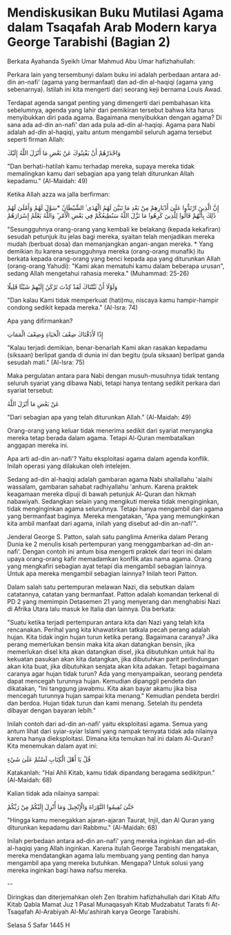 # Mendiskusikan Buku Mutilasi Agama dalam Tsaqafah Arab Modern karya George Tarabishi (Bagian 2)

Berkata Ayahanda Syeikh Umar Mahmud Abu Umar hafizhahullah:

Perkara lain yang tersembunyi dalam buku ini adalah perbedaan antara ad-din an-nafi' (agama yang bermanfaat) dan ad-din al-haqiqi (agama yang sebenarnya). Istilah ini kita mengerti dari seorang keji bernama Louis Awad.

Terdapat agenda sangat penting yang dimengerti dari pembahasan kita sebelumnya, agenda yang lahir dari pemikiran tersebut bahwa kita harus menyibukkan diri pada agama. Bagaimana menyibukkan dengan agama? Di sana ada ad-din an-nafi' dan ada pula ad-din al-haqiqi. Agama para Nabi adalah ad-din al-haqiqi, yaitu antum mengambil seluruh agama tersebut seperti firman Allah:

وَاحْذَرْهُمْ أَنْ يَفْتِنُوكَ عَنْ بَعْضِ مَا أَنْزَلَ اللَّهُ إِلَيْكَ

"Dan berhati-hatilah kamu terhadap mereka, supaya mereka tidak memalingkan kamu dari sebagian apa yang telah diturunkan Allah kepadamu." (Al-Maidah: 49)

Ketika Allah azza wa jalla berfirman:

إِنَّ الَّذِينَ ارْتَدُّوا عَلَىٰ أَدْبَارِهِمْ مِنْ بَعْدِ مَا تَبَيَّنَ لَهُمُ الْهُدَى ۙ الشَّيْطَانُ *سَوَّلَ لَهُمْ وَأَمْلَىٰ لَهُمْ
ذَٰلِكَ بِأَنَّهُمْ قَالُوا لِلَّذِينَ كَرِهُوا مَا نَزَّلَ اللَّهُ سَنُطِيعُكُمْ فِي بَعْضِ الْأَمْرِ ۖ وَاللَّهُ يَعْلَمُ إِسْرَارَهُمْ

"Sesungguhnya orang-orang yang kembali ke belakang (kepada kekafiran) sesudah petunjuk itu jelas bagi mereka, syaitan telah menjadikan mereka mudah (berbuat dosa) dan memanjangkan angan-angan mereka. * Yang demikian itu karena sesungguhnya mereka (orang-orang munafik) itu berkata kepada orang-orang yang benci kepada apa yang diturunkan Allah (orang-orang Yahudi): "Kami akan mematuhi kamu dalam beberapa urusan", sedang Allah mengetahui rahasia mereka." (Muhammad: 25-26)

وَلَوْلَا أَنْ ثَبَّتْنَاكَ لَقَدْ كِدْتَ تَرْكَنُ إِلَيْهِمْ شَيْئًا قَلِيلًا

"Dan kalau Kami tidak memperkuat (hati)mu, niscaya kamu hampir-hampir condong sedikit kepada mereka." (Al-Isra: 74)

Apa yang difirmankan?

إِذًا لَأَذَقْنَاكَ ضِعْفَ الْحَيَاةِ وَضِعْفَ الْمَمَاتِ

"Kalau terjadi demikian, benar-benarlah Kami akan rasakan kepadamu (siksaan) berlipat ganda di dunia ini dan begitu (pula siksaan) berlipat ganda sesudah mati." (Al-Isra: 75)

Maka pergulatan antara para Nabi dengan musuh-musuhnya tidak tentang seluruh syariat yang dibawa Nabi, tetapi hanya tentang sedikit perkara dari syariat tersebut:

عَنْ بَعْضِ مَا أَنْزَلَ اللَّهُ

"Dari sebagian apa yang telah diturunkan Allah." (Al-Maidah: 49)

Orang-orang yang keluar tidak menerima sedikit dari syariat menyangka mereka tetap berada dalam agama. Tetapi Al-Quran membatalkan anggapan mereka ini.

Apa arti ad-din an-nafi'? Yaitu eksploitasi agama dalam agenda konflik. Inilah operasi yang dilakukan oleh intelejen. 

Sedang ad-din al-haqiqi adalah gambaran agama Nabi shallallahu 'alaihi wassalam, gambaran sahabat radhiyallahu 'anhum. Karena praktek keagamaan mereka dipuji di bawah petunjuk Al-Quran dan hikmah nabawiyah. Sedangkan selain yang mengikuti mereka tidak menginginkan, tidak menginginkan agama seluruhnya. Tetapi hanya mengambil dari agama yang bermanfaat baginya. Mereka mengatakan, "Apa yang memungkinkan kita ambil manfaat dari agama, inilah yang disebut ad-din an-nafi'".

Jenderal George S. Patton, salah satu panglima Amerika dalam Perang Dunia ke 2 menulis kisah pertempuran yang menggambarkan ad-din an-nafi'. Dengan contoh ini antum bisa mengerti praktek dari teori ini dalam upaya orang-orang kafir memadamkan konflik atas nama agama. Orang yang mengkafiri sebagian ayat tetapi dia mengambil sebagian lainnya. Untuk apa mereka mengambil sebagian lainnya? Inilah teori Patton.

Dalam salah satu pertempuran melawan Nazi, dia sebutkan dalam catatannya, catatan yang bermanfaat. Patton adalah komandan terkenal di PD 2 yang memimpin Detasemen 21 yang menyerang dan menghabisi Nazi di Afrika Utara lalu masuk ke Italia dan lainnya. Dia berkata:

"Suatu ketika terjadi pertempuran antara kita dan Nazi yang telah kita rencanakan. Perihal yang kita khawatirkan tatkala pecah perang adalah hujan. Kita tidak ingin hujan turun ketika perang. Bagaimana caranya? Jika perang memerlukan bensin maka kita akan datangkan bensin, jika memerlukan disel kita akan datangkan disel, jika dibutuhkan untuk hal itu kekuatan pasukan akan kita datangkan, jika dibutuhkan parit perlindungan akan kita buat, jika dibutuhkan senjata akan kita adakan. Tetapi bagaimana caranya agar hujan tidak turun? Ada yang menyampaikan, seorang pendeta dapat mencegah turunnya hujan. Kemudian dipanggil pendeta dan dikatakan, "Ini tanggung jawabmu. Kita akan bayar akamu jika bisa mencegah turunnya hujan sampai kita menang." Kemudian pendeta berdiri dan berdoa. Hujan tidak turun dan kami menang. Setelah itu pendeta dibayar dengan bayaran lebih."

Inilah contoh dari ad-din an-nafi' yaitu eksploitasi agama. Semua yang antum lihat dari syiar-syiar Islami yang nampak ternyata tidak ada nilainya karena hanya dieksploitasi. Dimana kita temukan hal ini dalam Al-Quran? Kita menemukan dalam ayat ini:

قُلْ يَا أَهْلَ الْكِتَابِ لَسْتُمْ عَلَىٰ شَيْءٍ

Katakanlah: "Hai Ahli Kitab, kamu tidak dipandang beragama sedikitpun." (Al-Maidah: 68)

Kalian tidak ada nilainya sampai:

حَتَّىٰ تُقِيمُوا التَّوْرَاةَ وَالْإِنْجِيلَ وَمَا أُنْزِلَ إِلَيْكُمْ مِنْ رَبِّكُمْ

"Hingga kamu menegakkan ajaran-ajaran Taurat, Injil, dan Al Quran yang diturunkan kepadamu dari Rabbmu." (Al-Maidah: 68)

Inilah perbedaan antara ad-din an-nafi' yang mereka inginkan dan ad-din al-haqiqi yang Allah inginkan. Karena itulah George Tarabishi mengatakan, mereka mendatangkan agama lalu membuang yang penting dan hanya mengambil apa yang mereka butuhkan. Mengapa? Untuk solusi yang mereka inginkan bagi hawa nafsu mereka.

--

Diringkas dan diterjemahkan oleh Zen Ibrahim hafizhahullah dari Kitab Alfu Kitab Qabla Mamat Juz 1 Pasal Munaqasyah Kitab Mudzabatut Tarats fi At-Tsaqafah Al-Arabiyah Al-Mu'ashirah karya George Tarabishi.

Selasa 5 Safar 1445 H